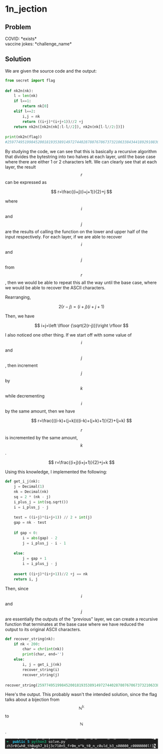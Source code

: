 # 1n_jection

## Problem

COVID: \*exists\*\
vaccine jokes: \*challenge_name\*

## Solution

We are given the source code and the output:

```python
from secret import flag

def nk2n(nk):
    l = len(nk)
    if l==1:
        return nk[0]
    elif l==2:
        i,j = nk
        return ((i+j)*(i+j+1))//2 +j
    return nk2n([nk2n(nk[:l-l//2]), nk2n(nk[l-l//2:])])

print(nk2n(flag))
#2597749519984520018193538914972744028780767067373210633843441892910830749749277631182596420937027368405416666234869030284255514216592219508067528406889067888675964979055810441575553504341722797908073355991646423732420612775191216409926513346494355434293682149298585
```

By studying the code, we can see that this is basically a recursive algorithm that divides the bytestring into two halves at each layer, until the base case where there are either 1 or 2 characters left. We can clearly see that at each layer, the result $$r$$ can be expressed as

$$
r=\frac{(i+j)(i+j+1)}{2}+j
$$

where $$i$$ and $$j$$ are the results of calling the function on the lower and upper half of the input respectively. For each layer, if we are able to recover $$i$$ and $$j$$ from $$r$$, then we would be able to repeat this all the way until the base case, where we would be able to recover the ASCII characters.

Rearranging,

$$
2(r-j)=(i+j)(i+j+1)
$$

Then, we have

$$
i+j=\left \lfloor {\sqrt{2(r-j)}}\right \rfloor
$$

I also noticed one other thing. If we start off with some value of $$i$$ and $$j$$, then increment $$j$$  by $$k$$ while decrementing $$i$$ by the same amount, then we have

$$
r=\frac{((i-k)+(j+k))((i-k)+(j+k)+1)}{2}+(j+k)
$$

$$r$$ is incremented by the same amount, $$k$$.

$$
r=\frac{(i+j)(i+j+1)}{2}+j+k
$$

Using this knowledge, I implemented the following:

```python
def get_i_j(nk):
    j = Decimal(1)
    nk = Decimal(nk)
    sq = 2 * (nk - j)
    i_plus_j = int(sq.sqrt())
    i = i_plus_j - j
    
    test = ((i+j)*(i+j+1)) // 2 + int(j)
    gap = nk - test
    
    if gap < 0:
        i = abs(gap) - 2
        j = i_plus_j - i - 1
        
    else:
        j = gap + 1
        i = i_plus_j - j
        
    assert ((i+j)*(i+j+1))//2 +j == nk
    return i, j
```

Then, since $$i$$ and $$j$$ are essentially the outputs of the "previous" layer, we can create a recursive function that terminates at the base case where we have reduced the output to its original ASCII characters.

```python
def recover_string(nk):
    if nk < 200:
        char = chr(int(nk))
        print(char, end='')
    else:
        i, j = get_i_j(nk)
        recover_string(i)
        recover_string(j)

recover_string(2597749519984520018193538914972744028780767067373210633843441892910830749749277631182596420937027368405416666234869030284255514216592219508067528406889067888675964979055810441575553504341722797908073355991646423732420612775191216409926513346494355434293682149298585)
```

Here's the output. This probably wasn't the intended solution, since the flag talks about a bijection from  $$\mathbb{N^k}$$ to $$\mathbb{N}$$.

![](<../../.gitbook/assets/Screenshot 2021-06-07 at 3.15.32 AM.png>)
